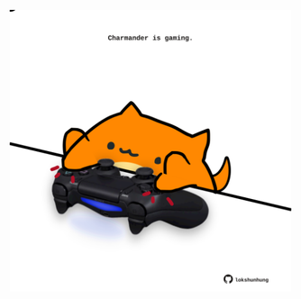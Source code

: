<!-- built at 17/06/2025, 22:00:39 UTC -->
<p align="center">
  <img width="500" height="500" src="./ReadmeImage.svg">
</p>

